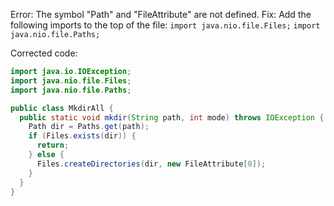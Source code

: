 Error: The symbol "Path" and "FileAttribute" are not defined.
Fix: Add the following imports to the top of the file: `import java.nio.file.Files;` `import java.nio.file.Paths;`

Corrected code:
```java
import java.io.IOException;
import java.nio.file.Files;
import java.nio.file.Paths;

public class MkdirAll {
  public static void mkdir(String path, int mode) throws IOException {
    Path dir = Paths.get(path);
    if (Files.exists(dir)) {
      return;
    } else {
      Files.createDirectories(dir, new FileAttribute[0]);
    }
  }
}
```
